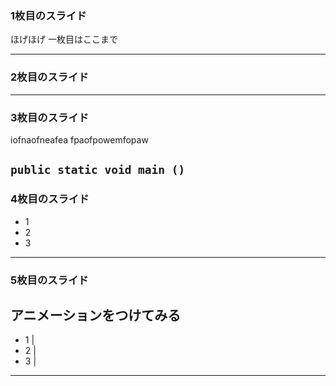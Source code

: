 ### 1枚目のスライド

ほげほげ
一枚目はここまで

------


### 2枚目のスライド


---

### 3枚目のスライド


  iofnaofneafea
  fpaofpowemfopaw
  
  `public static void main ()
  `
---


### 4枚目のスライド

- 1
- 2
- 3

-----


### 5枚目のスライド
## アニメーションをつけてみる

- 1 |
- 2 |
- 3 |

-----
